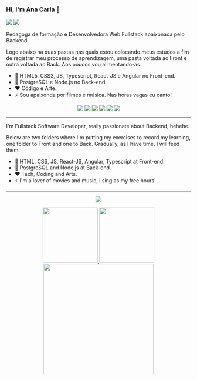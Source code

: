 ### Hi, I'm Ana Carla 👋

[<img src="https://img.shields.io/badge/linkedin-%230077B5.svg?&style=for-the-badge&logo=linkedin&logoColor=white"/>](https://www.linkedin.com/in/dev-anacarlaalmeida/) [<img src ="https://img.shields.io/badge/Discord-7289DA?style=for-the-badge&logo=discord&logoColor=white"/>](https://discord.com/channels/#2562/)

<p>Pedagoga de formação e Desenvolvedora Web Fullstack apaixonada pelo Backend.</p>  
<p>Logo abaixo há duas pastas nas quais estou colocando meus estudos a fim de registrar meu processo de aprendizagem, uma pasta voltada ao Front e outra voltada ao Back. Aos poucos vou alimentando-as.</p>

- 🌱 HTML5, CSS3, JS, Typescript, React-JS e Angular no Front-end.  
- 🌱 PostgreSQL e Node.js no Back-end.
- ❤ Código e Arte.  
- ⚡ Sou apaixonda por filmes e música. Nas horas vagas eu canto!

<div align="center" style="display: inline_block">
<img src="https://img.shields.io/badge/HTML5-E34F26?style=for-the-badge&logo=html5&logoColor=white"/> <img src="https://img.shields.io/badge/CSS3-1572B6?style=for-the-badge&logo=css3&logoColor=white"/> <img src="https://img.shields.io/badge/JavaScript-F7DF1E?style=for-the-badge&logo=javascript&logoColor=black"/> 	<img src="https://img.shields.io/badge/Node.js-339933?style=for-the-badge&logo=nodedotjs&logoColor=white"/> <img src="https://img.shields.io/badge/React-20232A?style=for-the-badge&logo=react&logoColor=61DAFB"/> <img src="https://img.shields.io/badge/PostgreSQL-316192?style=for-the-badge&logo=postgresql&logoColor=white">
</div>




---

<p>I'm Fullstack Software Developer, really passionate about Backend, hehehe.</p>  
<p>Below are two folders where I'm putting my exercises to record my learning, one folder to Front and one to Back. Gradually, as I have time, I will feed them.</p>

- 🌱 HTML, CSS, JS, React-JS, Angular, Typescript at Front-end.
- 🌱 PostgreSQL and Node.js at Back-end.
- ❤ Tech, Coding and Arts.
- ⚡ I'm a lover of movies and music, I sing as my free hours!  

---
<p align="center">   <img alingn="center" src="https://profile-counter.glitch.me/SeuPerfildoGitHub/count.svg" /></p>

<div align="center" style="display: inline_block">
  <a align="center" href="https://github.com/anacarlaalmeida-s">
    <img height="150em" src="https://github-readme-stats.vercel.app/api?username=anacarlaalmeida-s&show_icons=true&theme=radical&include_all_commits=true&count_private=true"/>
      <img height="150em" src="https://github-readme-stats.vercel.app/api/top-langs/?username=anacarlaalmeida-s&layout=compact&langs_count=7&theme=radical"/>
  </a>


</div>       
      <div align="center" style="display: inline_block">
      <img height="300em" src="https://activity-graph.herokuapp.com/graph?username=anacarlaalmeida-s&bg_color=141321&hide_border=true&color=fe428e&line=a9fef7&point=fe428e"/>
</div>
    
<!--
**anacarlaalmeida-s/anacarlaalmeida-s** is a ✨ _special_ ✨ repository because its `README.md` (this file) appears on your GitHub profile.

Here are some ideas to get you started:

- 🔭 I’m currently working on ...
- 🌱 I’m currently learning ...
- 👯 I’m looking to collaborate on ...
- 🤔 I’m looking for help with ...
- 💬 Ask me about ...
- 📫 How to reach me: ...
- 😄 Pronouns: ...
- ⚡ Fun fact: ...
-->

